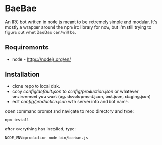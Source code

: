 # BaeBae

An IRC bot written in node js meant to be extremely simple and modular. It's
mostly a wrapper around the npm irc library for now, but I'm still trying to
figure out what BaeBae can/will be.

## Requirements

* node - https://nodejs.org/en/

## Installation

* clone repo to local disk.
* copy *config/default.json* to *config/production.json* or whatever environment you want (eg. development.json, test.json, staging.json)
* edit *config/production.json* with server info and bot name.

open command prompt and navigate to repo directory and type:

    npm install


after everything has installed, type:

    NODE_ENV=production node bin/baebae.js

